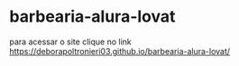 # barbearia-alura-lovat

para acessar o site clique no link
https://deborapoltronieri03.github.io/barbearia-alura-lovat/
